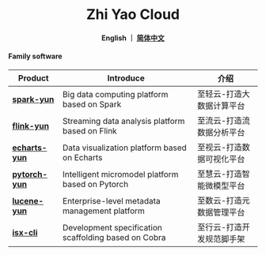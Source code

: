 <h1 align="center">
   Zhi Yao Cloud
</h1>

<h4 align="center">
   English ｜ <a href="https://gitee.com/isxcode">简体中文</a>
</h4> 

#### Family software

| Product                                             | Introduce                                            | 介绍                  |
| --------------------------------------------------- | ---------------------------------------------------- | --------------------- |
| [ **spark-yun** ](https://zhiqingyun.isxcode.com)   | Big data computing platform based on Spark           | 至轻云-打造大数据计算平台 |
| [ **flink-yun** ](https://zhiliuyun.isxcode.com)    | Streaming data analysis platform based on Flink      | 至流云-打造流数据分析平台 |
| [ **echarts-yun** ](https://zhishiyun.isxcode.com)  | Data visualization platform based on Echarts         | 至视云-打造数据可视化平台 |
| [ **pytorch-yun** ](https://zhihuiyun.isxcode.com)  | Intelligent micromodel platform based on Pytorch     | 至慧云-打造智能微模型平台 |
| [ **lucene-yun** ](https://zhishuyun.isxcode.com)   | Enterprise-level metadata management platform        | 至数云-打造元数据管理平台 |
| [ **isx-cli** ](https://github.com/isxcode/isx-cli) | Development specification scaffolding based on Cobra | 至行云-打造开发规范脚手架 |
